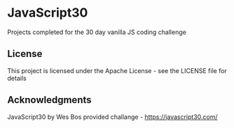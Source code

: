 # JavaScript30
Projects completed for the 30 day vanilla JS coding challenge

## License
This project is licensed under the Apache License - see the LICENSE file for details

## Acknowledgments
JavaScript30 by Wes Bos provided challange - https://javascript30.com/
